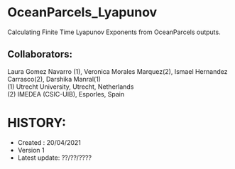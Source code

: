 # OceanParcels_Lyapunov
Calculating Finite Time Lyapunov Exponents from OceanParcels outputs.

## Collaborators:

Laura Gomez Navarro (1), Veronica Morales Marquez(2), Ismael Hernandez Carrasco(2), Darshika Manral(1)
<br>
(1) Utrecht University, Utrecht, Netherlands
<br>
(2) IMEDEA (CSIC-UIB), Esporles, Spain

# HISTORY:
- Created : 20/04/2021
- Version 1
- Latest update: ??/??/????
